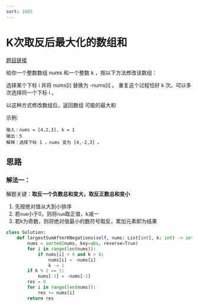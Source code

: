```yaml
---
sort: 1005
---
```

# K次取反后最大化的数组和

[题目链接](https://leetcode-cn.com/problems/maximize-sum-of-array-after-k-negations/)

给你一个整数数组 nums 和一个整数 k ，按以下方法修改该数组：

选择某个下标 i 并将 nums[i] 替换为 -nums[i] 。
重复这个过程恰好 k 次。可以多次选择同一个下标 i 。

以这种方式修改数组后，返回数组 可能的最大和 

示例:
```
输入：nums = [4,2,3], k = 1
输出：5
解释：选择下标 1 ，nums 变为 [4,-2,3] 。
```


## 思路

### 解法一：
解题关键：**取反一个负数总和变大，取反正数总和变小**
1. 先按绝对值从大到小排序
2. 若`num`小于0，则将`num`取正值，k减一
3. 若k为奇数，则将绝对值最小的数符号取反，累加元素即为结果

```python
class Solution:
    def largestSumAfterKNegations(self, nums: List[int], k: int) -> int:
        nums = sorted(nums, key=abs, reverse=True)
        for i in range(len(nums)):
            if nums[i] < 0 and k > 0:
                nums[i] = -nums[i]
                k -= 1
        if k % 2 == 1:
            nums[-1] = -nums[-1]
        res = 0
        for i in range(len(nums)):
            res += nums[i]
        return res
```
